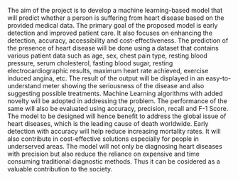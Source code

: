 The aim of the project is to develop a machine learning-based model that will predict whether a person is suffering from heart disease based on the provided medical data. The primary goal of the proposed model is early detection and improved patient care. It also focuses on enhancing the detection, accuracy, accessibility and cost-effectiveness. The prediction of the presence of heart disease will be done using a dataset that contains various patient data such as age, sex, chest pain type, resting blood pressure, serum cholesterol, fasting blood sugar, resting electrocardiographic results, maximum heart rate achieved, exercise induced angina, etc. The result of the output will be displayed in an easy-to-understand meter showing the seriousness of the disease and also suggesting possible treatments. Machine Learning algorithms with added novelty will be adopted in addressing the problem.  The performance of the same will also be evaluated using accuracy, precision, recall and F-1 Score. The model to be designed will hence benefit to address the global issue of heart diseases, which is the leading cause of death worldwide. Early detection with accuracy will help reduce increasing mortality rates. It will also contribute in cost-effective solutions especially for people in underserved areas. The model will not only be diagnosing heart diseases with precision but also reduce the reliance on expensive and time consuming traditional diagnostic methods. Thus it can be cosidered as a valuable contribution to the society.  
